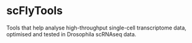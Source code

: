 # scFlyTools
Tools that help analyse high-throughput single-cell transcriptome data, optimised and tested in Drosophila scRNAseq data.
